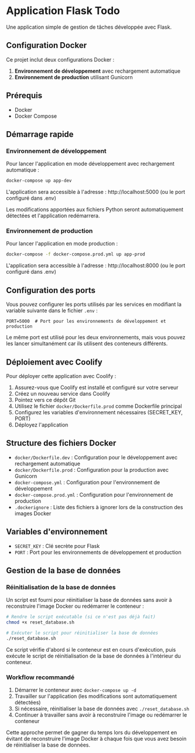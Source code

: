 # Application Flask Todo

Une application simple de gestion de tâches développée avec Flask.

## Configuration Docker

Ce projet inclut deux configurations Docker :

1. **Environnement de développement** avec rechargement automatique
2. **Environnement de production** utilisant Gunicorn

## Prérequis

- Docker
- Docker Compose

## Démarrage rapide

### Environnement de développement

Pour lancer l'application en mode développement avec rechargement automatique :

```bash
docker-compose up app-dev
```

L'application sera accessible à l'adresse : http://localhost:5000 (ou le port configuré dans .env)

Les modifications apportées aux fichiers Python seront automatiquement détectées et l'application redémarrera.

### Environnement de production

Pour lancer l'application en mode production :

```bash
docker-compose -f docker-compose.prod.yml up app-prod
```

L'application sera accessible à l'adresse : http://localhost:8000 (ou le port configuré dans .env)

## Configuration des ports

Vous pouvez configurer les ports utilisés par les services en modifiant la variable suivante dans le fichier `.env` :

```
PORT=5000  # Port pour les environnements de développement et production
```

Le même port est utilisé pour les deux environnements, mais vous pouvez les lancer simultanément car ils utilisent des conteneurs différents.

## Déploiement avec Coolify

Pour déployer cette application avec Coolify :

1. Assurez-vous que Coolify est installé et configuré sur votre serveur
2. Créez un nouveau service dans Coolify
3. Pointez vers ce dépôt Git
4. Utilisez le fichier `docker/Dockerfile.prod` comme Dockerfile principal
5. Configurez les variables d'environnement nécessaires (SECRET_KEY, PORT)
6. Déployez l'application

## Structure des fichiers Docker

- `docker/Dockerfile.dev` : Configuration pour le développement avec rechargement automatique
- `docker/Dockerfile.prod` : Configuration pour la production avec Gunicorn
- `docker-compose.yml` : Configuration pour l'environnement de développement
- `docker-compose.prod.yml` : Configuration pour l'environnement de production
- `.dockerignore` : Liste des fichiers à ignorer lors de la construction des images Docker

## Variables d'environnement

- `SECRET_KEY` : Clé secrète pour Flask
- `PORT` : Port pour les environnements de développement et production

## Gestion de la base de données

### Réinitialisation de la base de données

Un script est fourni pour réinitialiser la base de données sans avoir à reconstruire l'image Docker ou redémarrer le conteneur :

```bash
# Rendre le script exécutable (si ce n'est pas déjà fait)
chmod +x reset_database.sh

# Exécuter le script pour réinitialiser la base de données
./reset_database.sh
```

Ce script vérifie d'abord si le conteneur est en cours d'exécution, puis exécute le script de réinitialisation de la base de données à l'intérieur du conteneur.

### Workflow recommandé

1. Démarrer le conteneur avec `docker-compose up -d`
2. Travailler sur l'application (les modifications sont automatiquement détectées)
3. Si nécessaire, réinitialiser la base de données avec `./reset_database.sh`
4. Continuer à travailler sans avoir à reconstruire l'image ou redémarrer le conteneur

Cette approche permet de gagner du temps lors du développement en évitant de reconstruire l'image Docker à chaque fois que vous avez besoin de réinitialiser la base de données.
